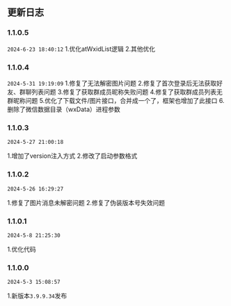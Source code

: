 ## 更新日志

### 1.1.0.5

`2024-6-23 18:40:12`
1.优化atWxidList逻辑
2.其他优化

### 1.1.0.4

`2024-5-31 19:19:09`
1.修复了无法解密图片问题
2.修复了首次登录后无法获取好友、群聊列表问题
3.修复了获取群成员昵称失败问题
4.修复了获取群成员列表无群昵称问题
5.优化了下载文件/图片接口，合并成一个了，框架也增加了此接口
6.删除了微信数据目录（wxData）进程参数

### 1.1.0.3

`2024-5-27 21:00:18`

1.增加了version注入方式
2.修改了启动参数格式

### 1.1.0.2

`2024-5-26 16:29:27`

1.修复了图片消息未解密问题
2.修复了伪装版本号失效问题

### 1.1.0.1

`2024-5-8 21:25:30`

1.优化代码

### 1.1.0.0

`2024-5-3 15:08:57`

1.新版本`3.9.9.34`发布
